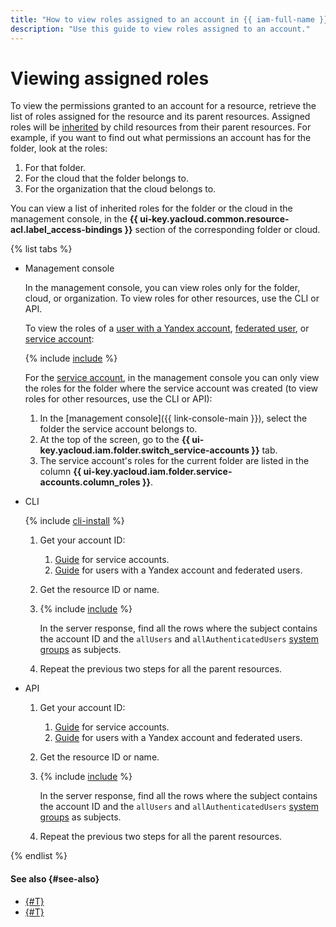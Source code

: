 ```yaml
---
title: "How to view roles assigned to an account in {{ iam-full-name }}"
description: "Use this guide to view roles assigned to an account."
---
```


# Viewing assigned roles

To view the permissions granted to an account for a resource, retrieve the list of roles assigned for the resource and its parent resources. Assigned roles will be [inherited](../../concepts/access-control/index.md#inheritance) by child resources from their parent resources. For example, if you want to find out what permissions an account has for the folder, look at the roles:

1. For that folder.
1. For the cloud that the folder belongs to.
1. For the organization that the cloud belongs to.

You can view a list of inherited roles for the folder or the cloud in the management console, in the **{{ ui-key.yacloud.common.resource-acl.label_access-bindings }}** section of the corresponding folder or cloud.

{% list tabs %}

- Management console

   In the management console, you can view roles only for the folder, cloud, or organization. To view roles for other resources, use the CLI or API.

   To view the roles of a [user with a Yandex account](../../concepts/index.md#passport), [federated user](../../concepts/index.md#saml-federation), or [service account](../../concepts/users/service-accounts.md):

   {% include [include](../../../_includes/iam/configure-roles-console.md) %}

   For the [service account](../../concepts/users/service-accounts.md), in the management console you can only view the roles for the folder where the service account was created (to view roles for other resources, use the CLI or API):

   1. In the [management console]({{ link-console-main }}), select the folder the service account belongs to.
   1. At the top of the screen, go to the **{{ ui-key.yacloud.iam.folder.switch_service-accounts }}** tab.
   1. The service account's roles for the current folder are listed in the column **{{ ui-key.yacloud.iam.folder.service-accounts.column_roles }}**.

- CLI

   {% include [cli-install](../../../_includes/cli-install.md) %}

   1. Get your account ID:
      1. [Guide](../sa/get-id.md) for service accounts.
      1. [Guide](../users/get.md) for users with a Yandex account and federated users.
   1. Get the resource ID or name.
   1. {% include [include](../../../_includes/iam/list-access-bindings-via-cli.md) %}

      In the server response, find all the rows where the subject contains the account ID and the `allUsers` and `allAuthenticatedUsers` [system groups](../../concepts/access-control/system-group.md) as subjects.
   1. Repeat the previous two steps for all the parent resources.

- API

   1. Get your account ID:
      1. [Guide](../sa/get-id.md) for service accounts.
      1. [Guide](../users/get.md) for users with a Yandex account and federated users.
   1. Get the resource ID or name.
   1. {% include [include](../../../_includes/iam/list-access-bindings-via-api.md) %}

      In the server response, find all the rows where the subject contains the account ID and the `allUsers` and `allAuthenticatedUsers` [system groups](../../concepts/access-control/system-group.md) as subjects.
   1. Repeat the previous two steps for all the parent resources.

{% endlist %}

#### See also {#see-also}

* [{#T}](revoke.md)
* [{#T}](grant.md)
